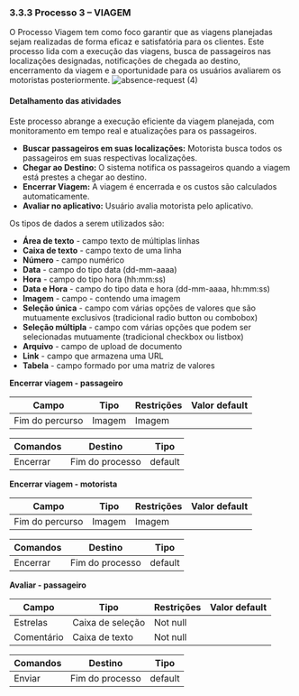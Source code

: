 ### 3.3.3 Processo 3 – VIAGEM

O Processo Viagem tem como foco garantir que as viagens planejadas sejam realizadas de forma eficaz e satisfatória para os clientes. Este processo lida com a execução das viagens, busca de passageiros nas localizações designadas, notificações de chegada ao destino, encerramento da viagem e a oportunidade para os usuários avaliarem os motoristas posteriormente. 
![absence-request (4)](https://github.com/ICEI-PUC-Minas-PPLES-TI/plf-es-2023-2-ti2-1372100-vanbora/assets/130785414/267d2c1e-98dc-4271-926b-0c3125031cce)




#### Detalhamento das atividades
Este processo abrange a execução eficiente da viagem planejada, com monitoramento em tempo real e atualizações para os passageiros.
* **Buscar passageiros em suas localizações:** Motorista busca todos os passageiros em suas respectivas localizações.
* **Chegar ao Destino:** O sistema notifica os passageiros quando a viagem está prestes a chegar ao destino.
* **Encerrar Viagem:** A viagem é encerrada e os custos são calculados automaticamente.
* **Avaliar no aplicativo:** Usuário avalia motorista pelo aplicativo.


Os tipos de dados a serem utilizados são:

* **Área de texto** - campo texto de múltiplas linhas
* **Caixa de texto** - campo texto de uma linha
* **Número** - campo numérico
* **Data** - campo do tipo data (dd-mm-aaaa)
* **Hora** - campo do tipo hora (hh:mm:ss)
* **Data e Hora** - campo do tipo data e hora (dd-mm-aaaa, hh:mm:ss)
* **Imagem** - campo - contendo uma imagem
* **Seleção única** - campo com várias opções de valores que são mutuamente exclusivos (tradicional radio button ou combobox)
* **Seleção múltipla** - campo com várias opções que podem ser selecionadas mutuamente (tradicional checkbox ou listbox)
* **Arquivo** - campo de upload de documento
* **Link** - campo que armazena uma URL
* **Tabela** - campo formado por uma matriz de valores



**Encerrar viagem - passageiro**

| **Campo**       | **Tipo** | **Restrições** | **Valor default** |
| ---             | ---      | ---            | ---               |
|Fim do percurso | Imagem| Imagem| 


| **Comandos**    |  **Destino**     | **Tipo**       |
| ---             | ---              | ---            |
| Encerrar| Fim do processo | default|


**Encerrar viagem - motorista**

| **Campo**       | **Tipo** | **Restrições** | **Valor default** |
| ---             | ---      | ---            | ---               |
|Fim do percurso | Imagem| Imagem| 


| **Comandos**    |  **Destino**     | **Tipo**       |
| ---             | ---              | ---            |
| Encerrar| Fim do processo | default|

**Avaliar - passageiro**

| **Campo**       | **Tipo** | **Restrições** | **Valor default** |
| ---             | ---      | ---            | ---               |
|Estrelas|Caixa de seleção| Not null| 
|Comentário|Caixa de texto| Not null| 


| **Comandos**    |  **Destino**     | **Tipo**       |
| ---             | ---              | ---            |
|Enviar| Fim do processo | default|








